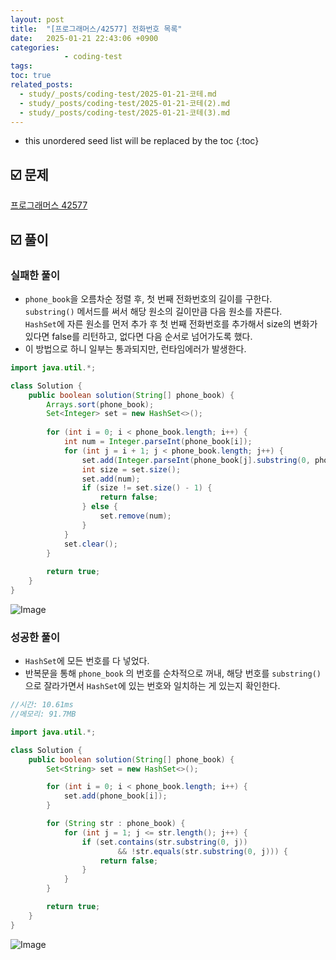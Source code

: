 ```yaml
---
layout: post
title:  "[프로그래머스/42577] 전화번호 목록"
date:   2025-01-21 22:43:06 +0900
categories: 
            - coding-test
tags:        
toc: true
related_posts:
  - study/_posts/coding-test/2025-01-21-코테.md
  - study/_posts/coding-test/2025-01-21-코테(2).md
  - study/_posts/coding-test/2025-01-21-코테(3).md
---
```

* this unordered seed list will be replaced by the toc
{:toc}

## ☑️ 문제

[프로그래머스 42577](https://school.programmers.co.kr/learn/courses/30/lessons/42577)

## ☑️ 풀이

### 실패한 풀이

- `phone_book`을 오름차순 정렬 후, 첫 번째 전화번호의 길이를 구한다. <br>
`substring()` 메서드를 써서 해당 원소의 길이만큼 다음 원소를 자른다. <br>
`HashSet`에 자른 원소를 먼저 추가 후 첫 번째 전화번호를 추가해서 size의 변화가 있다면 false를 리턴하고, 없다면 다음 순서로 넘어가도록 했다.
- 이 방법으로 하니 일부는 통과되지만, 런타임에러가 발생한다.

```java
import java.util.*; 

class Solution {
    public boolean solution(String[] phone_book) {        
        Arrays.sort(phone_book);
        Set<Integer> set = new HashSet<>();
        
        for (int i = 0; i < phone_book.length; i++) {
            int num = Integer.parseInt(phone_book[i]);
            for (int j = i + 1; j < phone_book.length; j++) {
                set.add(Integer.parseInt(phone_book[j].substring(0, phone_book[i].length())));
                int size = set.size();
                set.add(num);
                if (size != set.size() - 1) {
                    return false;
                } else {
                    set.remove(num);
                }
            }
            set.clear();
        }
        
        return true;
    }
}
```

![Image](https://github.com/user-attachments/assets/d21b51e4-b384-4afb-8c48-dc6937af925b)

### 성공한 풀이

- `HashSet`에 모든 번호를 다 넣었다.
- 반복문을 통해 `phone_book` 의 번호를 순차적으로 꺼내, 해당 번호를 `substring()` 으로 잘라가면서 `HashSet`에 있는 번호와 일치하는 게 있는지 확인한다.

```java
//시간: 10.61ms
//메모리: 91.7MB

import java.util.*;

class Solution {
    public boolean solution(String[] phone_book) {
        Set<String> set = new HashSet<>();

        for (int i = 0; i < phone_book.length; i++) {
            set.add(phone_book[i]);
        }

        for (String str : phone_book) {
            for (int j = 1; j <= str.length(); j++) {
                if (set.contains(str.substring(0, j))
                        && !str.equals(str.substring(0, j))) {
                    return false;
                }
            }
        }

        return true;
    }
}
```

![Image](https://github.com/user-attachments/assets/ca96c222-b2dc-49dc-9a70-153c4c62b22c)